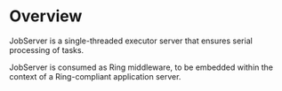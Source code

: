 # Overview

JobServer is a single-threaded executor server that ensures serial processing of tasks.

JobServer is consumed as Ring middleware, to be embedded within the context of a Ring-compliant application server.
